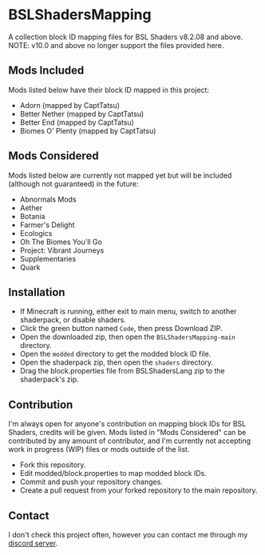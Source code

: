 # BSLShadersMapping
A collection block ID mapping files for BSL Shaders v8.2.08 and above.
NOTE: v10.0 and above no longer support the files provided here.
## Mods Included
Mods listed below have their block ID mapped in this project:
- Adorn (mapped by CaptTatsu)
- Better Nether (mapped by CaptTatsu)
- Better End (mapped by CaptTatsu)
- Biomes O' Plenty (mapped by CaptTatsu)
## Mods Considered
Mods listed below are currently not mapped yet but will be included (although not guaranteed) in the future:
- Abnormals Mods
- Aether
- Botania
- Farmer's Delight
- Ecologics
- Oh The Biomes You'll Go
- Project: Vibrant Journeys
- Supplementaries
- Quark
## Installation
- If Minecraft is running, either exit to main menu, switch to another shaderpack, or disable shaders.
- Click the green button named `Code`, then press Download ZIP.
- Open the downloaded zip, then open the `BSLShadersMapping-main` directory.
- Open the `modded` directory to get the modded block ID file.
- Open the shaderpack zip, then open the `shaders` directory.
- Drag the block.properties file from BSLShadersLang zip to the shaderpack's zip.
## Contribution
I'm always open for anyone's contribution on mapping block IDs for BSL Shaders, credits will be given.
Mods listed in "Mods Considered" can be contributed by any amount of contributor, and I'm currently not accepting work in progress (WIP) files or mods outside of the list.
- Fork this repository.
- Edit modded/block.properties to map modded block IDs.
- Commit and push your repository changes.
- Create a pull request from your forked repository to the main repository.
## Contact
I don't check this project often, however you can contact me through my [discord server](https://discord.com/invite/ZJd7jjA).
